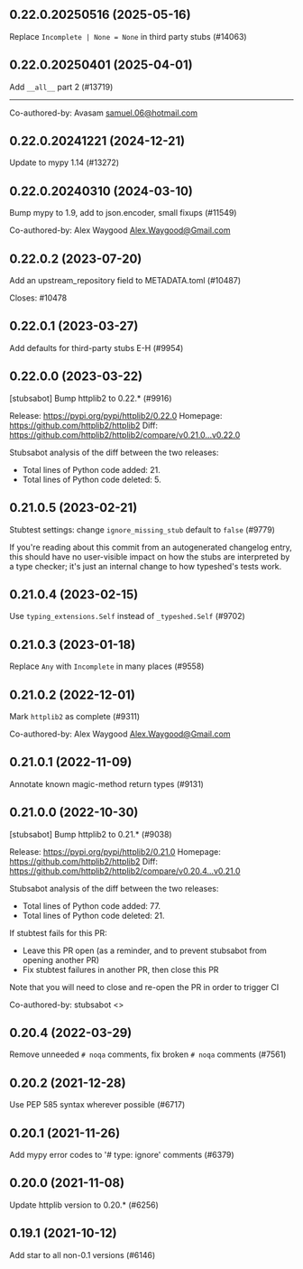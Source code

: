 ## 0.22.0.20250516 (2025-05-16)

Replace `Incomplete | None = None` in third party stubs (#14063)

## 0.22.0.20250401 (2025-04-01)

Add `__all__` part 2 (#13719)

---------

Co-authored-by: Avasam <samuel.06@hotmail.com>

## 0.22.0.20241221 (2024-12-21)

Update to mypy 1.14 (#13272)

## 0.22.0.20240310 (2024-03-10)

Bump mypy to 1.9, add to json.encoder, small fixups (#11549)

Co-authored-by: Alex Waygood <Alex.Waygood@Gmail.com>

## 0.22.0.2 (2023-07-20)

Add an upstream_repository field to METADATA.toml (#10487)

Closes: #10478

## 0.22.0.1 (2023-03-27)

Add defaults for third-party stubs E-H (#9954)

## 0.22.0.0 (2023-03-22)

[stubsabot] Bump httplib2 to 0.22.* (#9916)

Release: https://pypi.org/pypi/httplib2/0.22.0
Homepage: https://github.com/httplib2/httplib2
Diff: https://github.com/httplib2/httplib2/compare/v0.21.0...v0.22.0

Stubsabot analysis of the diff between the two releases:
 - Total lines of Python code added: 21.
 - Total lines of Python code deleted: 5.

## 0.21.0.5 (2023-02-21)

Stubtest settings: change `ignore_missing_stub` default to `false` (#9779)

If you're reading about this commit from an autogenerated changelog entry, this should have no user-visible impact on how the stubs are interpreted by a type checker; it's just an internal change to how typeshed's tests work.

## 0.21.0.4 (2023-02-15)

Use `typing_extensions.Self` instead of `_typeshed.Self` (#9702)

## 0.21.0.3 (2023-01-18)

Replace `Any` with `Incomplete` in many places (#9558)

## 0.21.0.2 (2022-12-01)

Mark `httplib2` as complete (#9311)

Co-authored-by: Alex Waygood <Alex.Waygood@Gmail.com>

## 0.21.0.1 (2022-11-09)

Annotate known magic-method return types (#9131)

## 0.21.0.0 (2022-10-30)

[stubsabot] Bump httplib2 to 0.21.* (#9038)

Release: https://pypi.org/pypi/httplib2/0.21.0
Homepage: https://github.com/httplib2/httplib2
Diff: https://github.com/httplib2/httplib2/compare/v0.20.4...v0.21.0

Stubsabot analysis of the diff between the two releases:
 - Total lines of Python code added: 77.
 - Total lines of Python code deleted: 21.

If stubtest fails for this PR:
- Leave this PR open (as a reminder, and to prevent stubsabot from opening another PR)
- Fix stubtest failures in another PR, then close this PR

Note that you will need to close and re-open the PR in order to trigger CI

Co-authored-by: stubsabot <>

## 0.20.4 (2022-03-29)

Remove unneeded `# noqa` comments, fix broken `# noqa` comments (#7561)

## 0.20.2 (2021-12-28)

Use PEP 585 syntax wherever possible (#6717)

## 0.20.1 (2021-11-26)

Add mypy error codes to '# type: ignore' comments (#6379)

## 0.20.0 (2021-11-08)

Update httplib version to 0.20.* (#6256)

## 0.19.1 (2021-10-12)

Add star to all non-0.1 versions (#6146)

